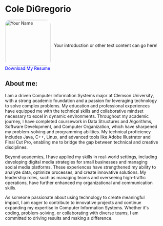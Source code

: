 # Cole DiGregorio

<div style="display: flex; align-items: center;">
    <div style="margin-right: 10px;">
        <img src="your-photo.jpg" alt="Your Name" style="width: 150px; border-radius: 10%;">
        <div>
            <a href="your-resume.pdf" target="_blank" style="text-decoration: none; color: blue;">Download My Resume</a>
        </div>
    </div>
    <div>
        <!-- Your other content here -->
        <p>Your introduction or other text content can go here!</p>
    </div>
</div>

## About me:

I am a driven Computer Information Systems major at Clemson University, with a strong academic foundation and a passion for leveraging technology to solve complex problems. My education and professional experiences have equipped me with the technical skills and collaborative mindset necessary to excel in dynamic environments.
Throughout my academic journey, I have completed coursework in Data Structures and Algorithms, Software Development, and Computer Organization, which have sharpened my problem-solving and programming abilities. My technical proficiency includes Java, C++, Linux, and advanced tools like Adobe Illustrator and Final Cut Pro, enabling me to bridge the gap between technical and creative disciplines.<br>

Beyond academics, I have applied my skills in real-world settings, including developing digital media strategies for small businesses and managing social media platforms. These experiences have strengthened my ability to analyze data, optimize processes, and create innovative solutions. My leadership roles, such as managing teams and overseeing high-traffic operations, have further enhanced my organizational and communication skills. <br>

As someone passionate about using technology to create meaningful impact, I am eager to contribute to innovative projects and continue expanding my expertise in Computer Information Systems. Whether it's coding, problem-solving, or collaborating with diverse teams, I am committed to driving results and making a difference. <br>
